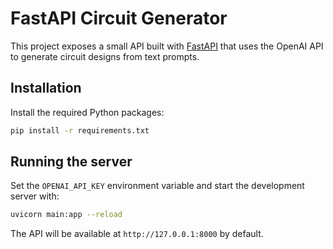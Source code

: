 # FastAPI Circuit Generator

This project exposes a small API built with [FastAPI](https://fastapi.tiangolo.com/) that uses the OpenAI API to generate circuit designs from text prompts.

## Installation

Install the required Python packages:

```bash
pip install -r requirements.txt
```

## Running the server

Set the `OPENAI_API_KEY` environment variable and start the development server with:

```bash
uvicorn main:app --reload
```

The API will be available at `http://127.0.0.1:8000` by default.
